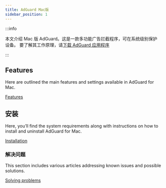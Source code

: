 ```yaml
---
title: AdGuard Mac版
sidebar_position: 1
---
```


:::info

本文介绍 Mac 版 AdGuard。这是一款多功能广告拦截程序，可在系统级别保护设备。 要了解其工作原理，请[下载 AdGuard 应用程序](https://agrd.io/download-kb-adblock)

:::

## Features

Here are outlined the main features and settings available in AdGuard for Mac.

[Features](/adguard-for-mac/features/features.md)

## 安装

Here, you’ll find the system requirements along with instructions on how to install and uninstall AdGuard for Mac.

[Installation](/adguard-for-mac/installation.md)

### 解决问题

This section includes various articles addressing known issues and possible solutions.

[Solving problems](/adguard-for-mac/solving-problems/solving-problems.md)
